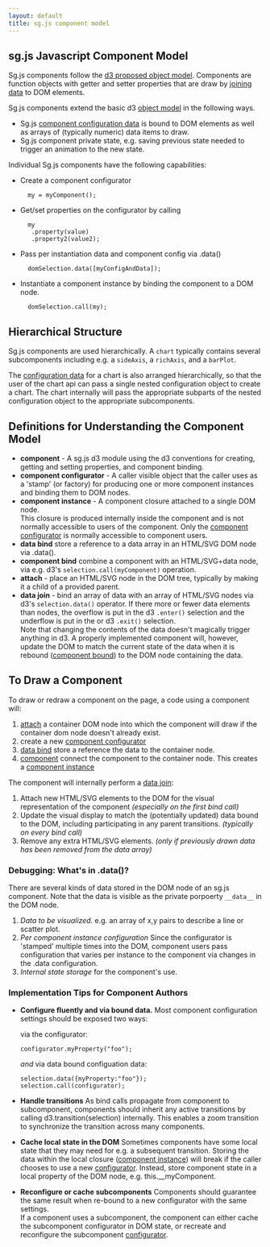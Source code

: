 ```yaml
---
layout: default
title: sg.js component model
---
```


## sg.js Javascript Component Model

Sg.js components follow the [d3 proposed object model](http://bost.ocks.org/mike/chart).
Components are function objects with getter and setter properties
that are draw by [joining data](#dataJoin) to DOM elements.

Sg.js components extend the basic d3 [object model](http://bost.ocks.org/mike/chart)
in the following ways.

* Sg.js [component configuration data](chart-configuration.html) is bound to DOM 
elements as well as arrays of (typically numeric) data items to draw. 
* Sg.js component private state, e.g. saving previous state needed to
trigger an animation to the new state.

Individual Sg.js components have the following capabilities:

* Create a component configurator

        my = myComponent();

* Get/set properties on the configurator by calling 

        my
         .property(value)
         .property2(value2);

* Pass per instantiation data and component config via .data()

        domSelection.data([myConfigAndData]);

* Instantiate a component instance by binding the component to a DOM node.  

        domSelection.call(my);
        

## Hierarchical Structure
Sg.js components are used hierarchically. 
A `chart` typically contains several subcomponents including e.g. 
a `sideAxis`, a `richAxis`, and a `barPlot`.

The [configuration data](chart-configuration.html) for a chart is 
also arranged hierarchically, 
so that the user of the chart api can pass a single nested configuration object 
to create a chart.
The chart internally will pass the appropriate subparts of the nested configuration object 
to the appropriate subcomponents.

## Definitions for Understanding the Component Model
* __component__ - A sg.js d3 module using the d3 conventions for creating, 
getting and setting properties, and component binding.  
* __component configurator__ <a name='configurator'/> - A caller visible object 
that the caller uses as a 'stamp' (or factory) for producing one or more 
component instances and binding them to DOM nodes.
* __component instance__ <a name='componentInstance'/> - A component closure attached 
to a single DOM node.  
This closure is produced internally inside the component and is not normally accessible to users
of the component. 
Only the [component configurator](#configurator) is normally accessible to component users.
* __data bind__ <a name='dataBind'/> store a reference to a data array in 
an HTML/SVG DOM node via .data().
* __component bind__<a name='componentBind'/> combine a component with an HTML/SVG+data node, 
via e.g. d3's `selection.call(myComponent)` operation.
* __attach__ <a name='attach'> - place an HTML/SVG node in the DOM tree, 
typically by making it a child of a provided parent.
* __data join__ <a name='dataJoin'/> - bind an array of data with an array of 
HTML/SVG nodes via d3's `selection.data()` operator. 
If there more or fewer data elements than nodes, 
the overflow is put in the d3 `.enter()` selection and the underflow
is put in the or d3 `.exit()` selection.  
Note that changing the contents of the data doesn't magically trigger anything in d3. 
A properly implemented component will, however, update the DOM to match the current state of 
the data when it is rebound ([component bound](#componentBind)) 
to the DOM node containing the data.
    
## To Draw a Component
To draw or redraw a component on the page, a code using a component will:

1. [attach](#attach) a container DOM node into which the component will draw 
if the container dom node doesn't already exist.
1. create a new [component configurator](#configurator) 
1. [data bind](#dataBind) store a reference the data to the container node.
1. [component](#componentBind) connect the component to the container node.
This creates a [component instance](#componentInstance)

The component will internally perform a [data join](#dataJoin):

1. Attach new HTML/SVG elements to the DOM for the visual representation of the component 
    _(especially on the first bind call)_
1. Update the visual display to match the (potentially updated) data bound to the DOM,
    including participating in any parent transitions. 
    _(typically on every bind call)_
1. Remove any extra HTML/SVG elements.
    _(only if previously drawn data has been removed from the data array)_
  
### Debugging: What's in .data()?  
There are several kinds of data stored in the DOM node of an sg.js component.
Note that the data is visible as the private porpoerty `__data__` in the DOM node.

1. _Data to be visualized._ e.g. an array of x,y pairs to describe a line or scatter plot.  
1. _Per component instance configuration_  Since the configurator is 'stamped' multiple times into the DOM, 
component users pass configuration that varies per instance 
to the component via changes in the .data configuration.  
1. _Internal state storage_ for the component's use.

### Implementation Tips for Component Authors
* __Configure fluently and via bound data.__ 
Most component configuration settings should be exposed two ways:  
  
  via the configurator:

      configurator.myProperty("foo");

  _and_ via data bound configuation data: 

      selection.data({myProperty:"foo"});  
      selection.call(configurator);
* __Handle transitions__  As bind calls propagate from component to subcomponent, components
  should inherit any active transitions by calling d3.transition(selection) internally.
  This enables a zoom transition to synchronize the transition across many components.
* __Cache local state in the DOM__  Sometimes components have some local state that they may
  need for e.g. a subsequent transition. Storing the data within the local closure ([component
  instance](#componentInstance)) will break if the caller chooses to use a new [configurator](#configurator). 
  Instead, store component state in a local property of the DOM node, e.g. this.__myComponent.
* __Reconfigure or cache subcomponents__  Components should guarantee the same result when re-bound to
  a new configurator with the same settings.  
  If a component uses a subcomponent, the component can either cache the subcomponent configurator in
  DOM state, or recreate and reconfigure the subcomponent [configurator](#configurator).  

